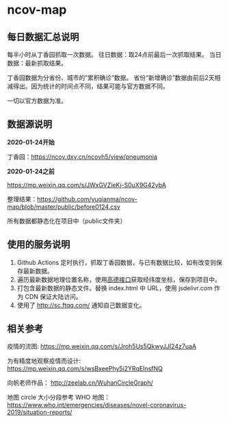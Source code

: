 # ncov-map

## 每日数据汇总说明

每半小时从丁香园抓取一次数据。
往日数据：取24点前最后一次抓取结果。
当日数据：最新抓取结果。

丁香园数据为分省份、城市的“累积确诊”数据。
省份“新增确诊”数据由前后2天相减得出。因为统计的时间点不同，结果可能与官方数据不同。

一切以官方数据为准。

## 数据源说明

**2020-01-24开始**

丁香园：https://ncov.dxy.cn/ncovh5/view/pneumonia

**2020-01-24之前**

https://mp.weixin.qq.com/s/JWxGVZieKj-S0uX9G42ybA

整理结果：https://github.com/yuqianma/ncov-map/blob/master/public/before0124.csv

所有数据都静态化在项目中（public文件夹）

## 使用的服务说明

1. Github Actions 定时执行，抓取丁香园数据，与已有数据比较，如有改变则保存最新数据。
2. 遍历最新数据地理位置名称，使用[高德接口](https://lbs.amap.com/api/webservice/guide/api/georegeo)获取经纬度坐标，保存到项目中。
3. 打包含最新数据的静态文件。替换 index.html 中 URL，使用 jsdelivr.com 作为 CDN 保证大陆访问。
4. 使用了 http://sc.ftqq.com/ 通知自己数据变化。

## 相关参考

疫情的流图: https://mp.weixin.qq.com/s/Jroh5Us5QkwyJJI24z7uaA

为有精度地观察疫情而设计: https://mp.weixin.qq.com/s/wsBxeePhy5i2YRqEInsfNQ

向帆老师作品：
http://zeelab.cn/WuhanCircleGraph/

地图 circle 大小分段参考 WHO 地图：
https://www.who.int/emergencies/diseases/novel-coronavirus-2019/situation-reports/
